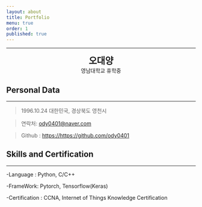```yaml
---
layout: about
title: Portfolio
menu: true
order: 1
published: true
---
```


* * *
<center>
<span style=
"font-size:170%;
font-weight:bold">
오대양
</span>
</center>

<center>영남대학교 휴학중</center>

## Personal Data
---
> 1996.10.24 대한민국, 경상북도 영천시

> 연락처: ody0401@naver.com

> Github : <a href="https://https://github.com/ody0401">https://https://github.com/ody0401</a>


## Skills and Certification
---
-Language : Python, C/C++

-FrameWork: Pytorch, Tensorflow(Keras)

-Certification : CCNA, Internet of Things Knowledge Certification

